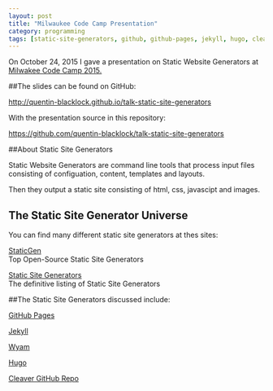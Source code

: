 ```yaml
---
layout: post  
title: "Milwaukee Code Camp Presentation"
category: programming
tags: [static-site-generators, github, github-pages, jekyll, hugo, cleaver, gitbook, milwaukee-code-camp-2015]
---
```


On October 24, 2015 I gave a presentation on Static Website Generators at <a href="http://www.milwaukeecodecamp.com" target="_blank">Milwakee Code Camp 2015.</a></br>

##The slides can be found on GitHub:

<a href="http://quentin-blacklock.github.io/talk-static-site-generators" target="_blank">http://quentin-blacklock.github.io/talk-static-site-generators</a></br>

With the presentation source in this repository:

<a href="https://github.com/quentin-blacklock/talk-static-site-generators" target="_blank">https://github.com/quentin-blacklock/talk-static-site-generators</a></br>

##About Static Site Generators

Static Website Generators are command line tools that process input files consisting of configuation, content, templates and layouts.

Then they output a static site consisting of html, css, javascipt and images.

## The Static Site Generator Universe

You can find many different static site generators at thes sites:

<a href="https://www.staticgen.com" target="_blank">StaticGen</a></br>
Top Open-Source Static Site Generators

<a href="https://staticsitegenerators.net" target="_blank">Static Site Generators</a></br>
The definitive listing of Static Site Generators

##The Static Site Generators discussed include:

<a href="https://pages.github.com" target="_blank">GitHub Pages</a>

<a href="http://jekyllrb.com" target="_blank">Jekyll </a>

<a href="http://wyam.io" target="_blank">Wyam</a>

<a href="http://gohugo.io/" target="_blank">Hugo</a>

<a href="https://github.com/jdan/cleaver" target="_blank">Cleaver GitHub Repo</a>

<a href="https://github.com/GitbookIO/gitbook" target="_blank"></a>


